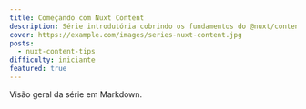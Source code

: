 ```yaml
---
title: Começando com Nuxt Content
description: Série introdutória cobrindo os fundamentos do @nuxt/content.
cover: https://example.com/images/series-nuxt-content.jpg
posts:
  - nuxt-content-tips
difficulty: iniciante
featured: true
---
```


Visão geral da série em Markdown.
